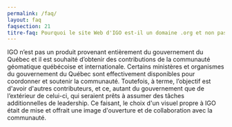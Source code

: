 ```yaml
---
permalink: /faq/
layout: faq
faqsection: 21
titre-faq: Pourquoi le site Web d'IGO est-il un domaine .org et non pas un domaine .gouv.qc.ca avec les logos officiels du gouvernement du Québec?
---
```


IGO n’est pas un produit provenant entièrement du gouvernement du Québec et il est souhaité d’obtenir des contributions de la communauté géomatique québécoise et internationale. Certains ministères et organismes du gouvernement du Québec sont effectivement disponibles pour coordonner et soutenir la communauté. Toutefois, à terme, l’objectif est d'avoir d'autres contributeurs, et ce, autant du gouvernement que de l’extérieur de celui-ci, qui seraient prêts à assumer des tâches additionnelles de leadership. Ce faisant, le choix d'un visuel propre à IGO était de mise et offrait une image d'ouverture et de collaboration avec la communauté.

